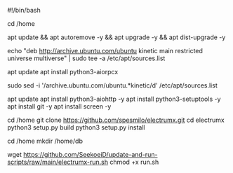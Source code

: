 #!/bin/bash

cd /home

apt update && apt autoremove -y && apt upgrade -y && apt dist-upgrade -y

echo "deb http://archive.ubuntu.com/ubuntu kinetic main restricted universe multiverse" | sudo tee -a /etc/apt/sources.list

apt update
apt install python3-aiorpcx

sudo sed -i '/archive\.ubuntu\.com\/ubuntu.*kinetic/d' /etc/apt/sources.list

apt update
apt install python3-aiohttp -y
apt install python3-setuptools -y
apt install git -y
apt install screen -y

cd /home
git clone https://github.com/spesmilo/electrumx.git
cd electrumx
python3 setup.py build
python3 setup.py install

cd /home
mkdir /home/db

wget https://github.com/SeekoeiD/update-and-run-scripts/raw/main/electrumx-run.sh
chmod +x run.sh
